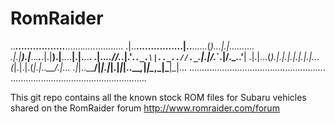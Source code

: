 # RomRaider

.._____................._____......._....._...........
.|..__.\...............|..__.\.....(_)...|.|..........
.|.|__).|___.._.__.___.|.|__).|__._._..__|.|.___._.__.
.|.._..//._.\|.'_.`._.\|.._..//._`.|.|/._`.|/._.\.'__|
.|.|.\.\.(_).|.|.|.|.|.|.|.\.\.(_|.|.|.(_|.|..__/.|...
.|_|..\_\___/|_|.|_|.|_|_|..\_\__,_|_|\__,_|\___|_|...
......................................................
......................................................

This git repo contains all the known stock ROM files for Subaru vehicles shared on the RomRaider forum
http://www.romraider.com/forum
